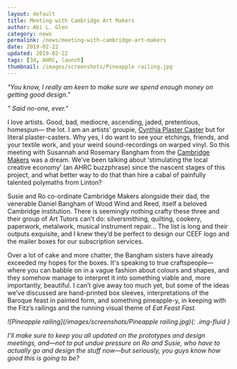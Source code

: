 ```yaml
---
layout: default
title: Meeting with Cambridge Art Makers
author: Abi L. Glen
category: news
permalink: /news/meeting-with-cambridge-art-makers
date: 2019-02-22
updated: 2019-02-22
tags: [3d, AHRC, launch]
thumbnail: /images/screenshots/Pineapple railing.jpg
---
```


_"You know, I really am keen to make sure we spend enough money on getting good design."_

_" Said no-one, ever."_

I love artists. Good, bad, mediocre, ascending, jaded, pretentious, homespun— the lot. I am an artists’ groupie, <a href="https://en.wikipedia.org/wiki/Cynthia_Plaster_Caster">Cynthia Plaster Caster</a> but for literal plaster-casters. Why yes, I do want to see your etchings, friends, and your textile work, and your weird sound-recordings on warped vinyl. So this meeting with Susannah and Rosemary Bangham from the <a href="https://www.cambridgemakers.org/">Cambridge Makers</a>  was a dream. We’ve been talking about ‘stimulating the local creative economy’ (an AHRC buzzphrase) since the nascent stages of this project, and what better way to do that than hire a cabal of painfully talented polymaths from Linton?

Susie and Ro co-ordinate Cambridge Makers alongside their dad, the venerable Daniel Bangham of Wood Wind and Reed, itself a beloved Cambridge institution. There is seemingly nothing crafty these three and their group of Art Tutors can’t do: silversmithing, quilting, cookery, paperwork, metalwork, musical instrument repair... The list is long and their outputs exquisite, and I knew they’d be perfect to design our CEEF logo and the mailer boxes for our subscription services.

Over a lot of cake and more chatter, the Bangham sisters have already exceeded my hopes for the boxes. It's speaking to true craftspeople—where you can babble on in a vague fashion about colours and shapes, and they somehow manage to interpret it into something viable and, more importantly, beautiful. I can’t give away too much yet, but some of the ideas we’ve discussed are hand-printed box sleeves, interpretations of the Baroque feast in painted form, and something pineapple-y, in keeping with the Fitz’s railings and the running visual theme of <i>Eat Feast Fast<i/>.

![Pineapple railing](/images/screenshots/Pineapple railing.jpg){: .img-fluid }

I’ll make sure to keep you all updated on the prototypes and design meetings, and—not to put undue pressure on Ro and Susie, who have to actually go and design the stuff now—but seriously, you guys know how good this is going to be?
